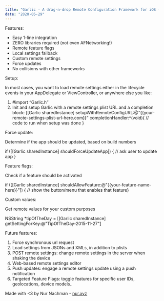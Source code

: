 ```yaml
---
title: "Garlic - A drag-n-drop Remote Configuration Framework for iOS (objective-c)"
date: "2020-05-29"
---
```


Features:

- Easy 1-line integration
- ZERO libraries required (not even AFNetworking!)
- Remote feature flags
- Local settings fallback
- Custom remote settings
- Force updates
- No collisions with other frameworks

Setup:

In most cases, you want to load remote settings either in the lifecycle events in your AppDelegate or ViewController, or anywhere else you like:

1. #import “Garlic.h”
2. Init and setup Garlic with a remote settings plist URL and a completion block: \[\[Garlic sharedInstance\] setupWithRemoteConfigURL:@”{{your-remote-settings-plist-url-here.com}}” completionHandler:^(void){ // code to run when setup was done }

Force update:

Determine if the app should be updated, based on build numbers

if (\[\[Garlic sharedInstance\] shouldForceUpdateApp\]) { // ask user to update app }

Feature flags:

Check if a feature should be activated

if (\[\[Garlic sharedInstance\] shouldAllowFeature:@"{{your-feature-name-here}}"\]) { // show the button/menu that enables that feature}

Custom values:

Get remote values for your custom purposes

NSString \*tipOfTheDay = \[\[Garlic sharedInstance\] getSettingForKey:@"TipOfTheDay-2015-11-27"\]

Future features:

1. Force synchronous url request
2. Load settings from JSONs and XMLs, in addition to plists
3. POST remote settings: change remote settings in the server when shaking the device
4. Web-based remote settings editor
5. Push updates: engage a remote settings update using a push notification
6. Targeted Feature Flags: toggle features for specific user IDs, geolocations, device models..

Made with <3 by Nur Nachman - [nur.xyz](https://www.google.com/url?q=http://www.nurne.com/&sa=D&ust=1479300591307000&usg=AFQjCNGb3_OtKXliT5P8uanD2YcUD7tgRw)
